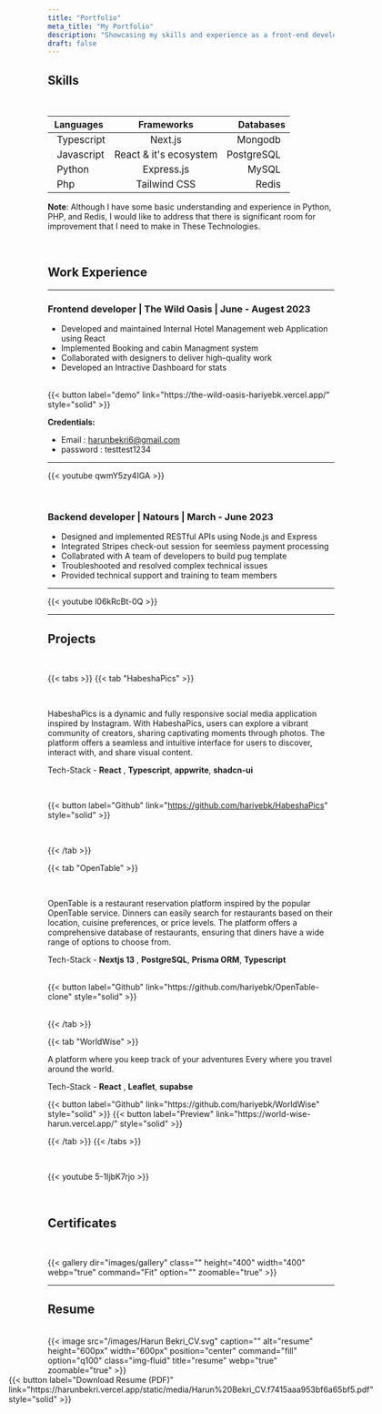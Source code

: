 ```yaml
---
title: "Portfolio"
meta_title: "My Portfolio"
description: "Showcasing my skills and experience as a front-end developer"
draft: false
---
```


## Skills

<br>

|  <span style="font-size: 16px;"> Languages </span>       | <span style="font-size: 16px;"> Frameworks </span>     | <span style="font-size: 16px;"> Databases </span> |
| ------------- | :-----------: | ----: |
| <span style="font-size: 17px; padding-left: 8px">Typescript</span>     | <span style="font-size: 17px;">Next.js</span> | <span style="font-size: 17px; padding-right: 8px">Mongodb</span> |
| <span style="font-size: 17px; padding-left: 8px">Javascript</span>     | <span style="font-size: 17px;">React & it's ecosystem</span>    | <span style="font-size: 17px; padding-right: 8px">PostgreSQL</span> |
| <span style="font-size: 17px; padding-left: 8px">Python</span> |  <span style="font-size: 17px;">Express.js</span>   |   <span style="font-size: 17px; padding-right: 8px">MySQL</span> | 
| <span style="font-size: 17px; padding-left: 8px">Php</span> |  <span style="font-size: 17px;">Tailwind CSS</span>   |   <span style="font-size: 17px; padding-right: 8px">Redis</span> | 

**Note**:   Although I have some basic understanding and experience in Python, PHP, and Redis, I would like to address that  there is significant room for improvement that I need to make in These Technologies.

<br>

## Work Experience

<hr>

### Frontend developer | The Wild Oasis | June - Augest 2023


* Developed and maintained Internal Hotel Management web Application using React
* Implemented Booking and cabin Managment system
* Collaborated with designers to deliver high-quality work
* Developed an Intractive Dashboard for stats

<br>
  {{< button label="demo" link="https://the-wild-oasis-hariyebk.vercel.app/" style="solid" >}} 

  **Credentials:**
  
  * Email : harunbekri6@gmail.com
  * password : testtest1234
<hr>
 
  {{< youtube qwmY5zy4IGA >}}

  

<!-- </span> -->


<br>

### Backend developer | Natours | March - June 2023


* Designed and implemented RESTful APIs using Node.js and Express
* Integrated Stripes check-out session for seemless payment processing
* Collabrated with A team of developers to build pug template
* Troubleshooted and resolved complex technical issues
* Provided technical support and training to team members

<hr>

<!-- <span style = "display: flex; align-items: center; justify-content: center"> 

</span> -->

  {{< youtube l06kRcBt-0Q >}}

<hr>



## Projects

<br>

{{< tabs >}}
{{< tab "HabeshaPics" >}}

<br>

HabeshaPics is a dynamic and fully responsive social media application inspired by Instagram. With HabeshaPics, users can explore a vibrant community of creators, sharing captivating moments through photos. The platform offers a seamless and intuitive interface for users to discover, interact with, and share visual content.

Tech-Stack - **React** , **Typescript**, **appwrite**, **shadcn-ui**

<br>

{{< button label="Github" link="https://github.com/hariyebk/HabeshaPics" style="solid" >}}

<br>

{{< /tab >}}

{{< tab "OpenTable" >}}

<br>

OpenTable is a restaurant reservation platform inspired by the popular OpenTable service. Dinners can easily search for restaurants based on their location, cuisine preferences, or price levels. The platform offers a comprehensive database of restaurants, ensuring that diners have a wide range of options to choose from.

Tech-Stack - **Nextjs 13** , **PostgreSQL**, **Prisma ORM**, **Typescript**

<br>

<span style = "display: flex; gap: 20px;">
{{< button label="Github" link="https://github.com/hariyebk/OpenTable-clone" style="solid" >}}</span>

<br>

{{< /tab >}}

{{< tab "WorldWise" >}}

A platform where you keep track of your adventures Every where you travel around the world.

Tech-Stack - **React** , **Leaflet**, **supabse**

<span style = "display: flex; gap: 20px;">
{{< button label="Github" link="https://github.com/hariyebk/WorldWise" style="solid" >}} {{< button label="Preview" link="https://world-wise-harun.vercel.app/" style="solid" >}}  </span>

{{< /tab >}}
{{< /tabs >}}

<br>

<!-- <span style = "display: flex; align-items: center; justify-content: center"> 
{{< video src="https://www.youtube.com/watch?v=5-1IjbK7rjo" width="80%" height="100%" autoplay="true" loop="false" muted="false" controls="true" class="rounded-lg" >}}
</span> -->

  {{< youtube 5-1IjbK7rjo >}}


<br>

## Certificates

<br>

{{< gallery dir="images/gallery" class="" height="400" width="400" webp="true" command="Fit" option="" zoomable="true" >}}

<hr>

## Resume

<br>
{{< image src="/images/Harun Bekri_CV.svg" caption="" alt="resume" height="600px" width="600px" position="center" command="fill" option="q100" class="img-fluid" title="resume"  webp="true" zoomable="true" >}}

<br>

<span style = "display: flex; justify-content: center;">
{{< button label="Download Resume (PDF)" link="https://harunbekri.vercel.app/static/media/Harun%20Bekri_CV.f7415aaa953bf6a65bf5.pdf" style="solid" >}}
</span>

